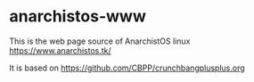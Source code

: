 # anarchistos-www
This is the web page source of AnarchistOS linux https://www.anarchistos.tk/

It is based on https://github.com/CBPP/crunchbangplusplus.org
